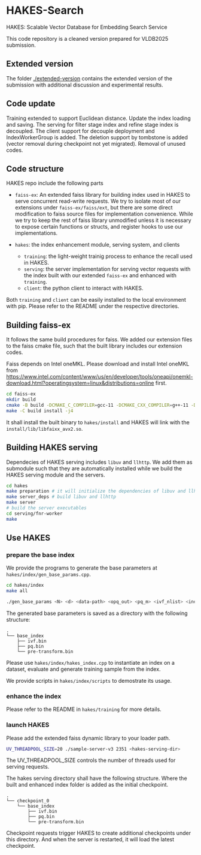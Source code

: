 # HAKES-Search

HAKES: Scalable Vector Database for Embedding Search Service

This code repository is a cleaned version prepared for VLDB2025 submission.

## Extended version

The folder [./extended-version](./extended-version/) contains the extended version of the submission with additional discussion and experimental results.

## Code update

Training extended to support Euclidean distance.
Update the index loading and saving.
The serving for filter stage index and refine stage index is decoupled.
The client support for decouple deployment and IndexWorkerGroup is added.
The deletion support by tombstone is added (vector removal during checkpoint not yet migrated).
Removal of unused codes.

## Code structure

HAKES repo include the following parts

* `faiss-ex`: An extended faiss library for building index used in HAKES to serve concurrent read-write requests. We try to isolate most of our extensions under `faiss-ex/faiss/ext`, but there are some direct modification to faiss source files for implementation convenience. While we try to keep the rest of faiss library unmodified unless it is necessary to expose certain functions or structs, and register hooks to use our implementations.
* `hakes`: the index enhancement module, serving system, and clients

  * `training`: the light-weight trainig process to enhance the recall used in HAKES.
  * `serving`: the server implementation for serving vector requests with the index built with our extended `faiss-ex` and enhanced with `training`.
  * `client`: the python client to interact with HAKES.

Both `training` and `client` can be easily installed to the local environment with pip. Please refer to the README under the respective directories.

## Building faiss-ex

It follows the same build procedures for faiss. We added our extension files to the faiss cmake file, such that the built library includes our extension codes.

Faiss depends on Intel oneMKL. Please download and install Intel oneMKL from <https://www.intel.com/content/www/us/en/developer/tools/oneapi/onemkl-download.html?operatingsystem=linux&distributions=online> first.

```sh
cd faiss-ex
mkdir build
cmake -B build -DCMAKE_C_COMPILER=gcc-11 -DCMAKE_CXX_COMPILER=g++-11 -DFAISS_ENABLE_GPU=OFF -DFAISS_ENABLE_PYTHON=OFF -DBUILD_SHARED_LIBS=ON -DCMAKE_BUILD_TYPE=Release -DFAISS_OPT_LEVEL=avx2 -DBLA_VENDOR=Intel10_64_dyn -DCMAKE_INSTALL_PREFIX=../hakes/install -DMKL_LIBRARIES=$HOME/intel/oneapi/mkl/2024.0/lib/libmkl_rt.so .
make -C build install -j4
```

It shall install the built binary to `hakes/install` and HAKES will link with the `install/lib/libfaixx_avx2.so`.

## Building HAKES serving

Dependecies of HAKES serving includes `libuv` and `llhttp`. We add them as submodule such that they are automatically installed while we build the HAKES serving module and the servers.

```sh
cd hakes
make preparation # it will initialize the dependencies of libuv and llhttp
make server_deps # build libuv and llhttp
make server
# build the server executables
cd serving/fnr-worker
make 
```

## Use HAKES

### prepare the base index

We provide the programs to generate the base parameters at `hakes/index/gen_base_params.cpp`.

```sh
cd hakes/index
make all
```

```sh
./gen_base_params <N> <d> <data-path> <opq_out> <pq_m> <ivf_nlist> <index_save_path> 
```

The generated base parameters is saved as a directory with the following structure:

```text
.
└── base_index
    ├── ivf.bin
    ├── pq.bin
    └── pre-transform.bin
```

Please use `hakes/index/hakes_index.cpp` to instantiate an index on a dataset, evaluate and generate training sample from the index.

We provide scripts in `hakes/index/scripts` to demostrate its usage.

### enhance the index

Please refer to the README in `hakes/training` for more details.

### launch HAKES

Please add the extended faiss dynamic library to your loader path.

```sh
UV_THREADPOOL_SIZE=20 ./sample-server-v3 2351 <hakes-serving-dir>
```

The UV_THREADPOOL_SIZE controls the number of threads used for serving requests.

The hakes serving directory shall have the following structure. Where the built and enhanced index folder is added as the initial checkpoint.

```text
.
└── checkpoint_0
    └── base_index
        ├── ivf.bin
        ├── pq.bin
        └── pre-transform.bin
```

Checkpoint requests trigger HAKES to create additional checkpoints under this directory. And when the server is restarted, it will load the latest checkpoint.
